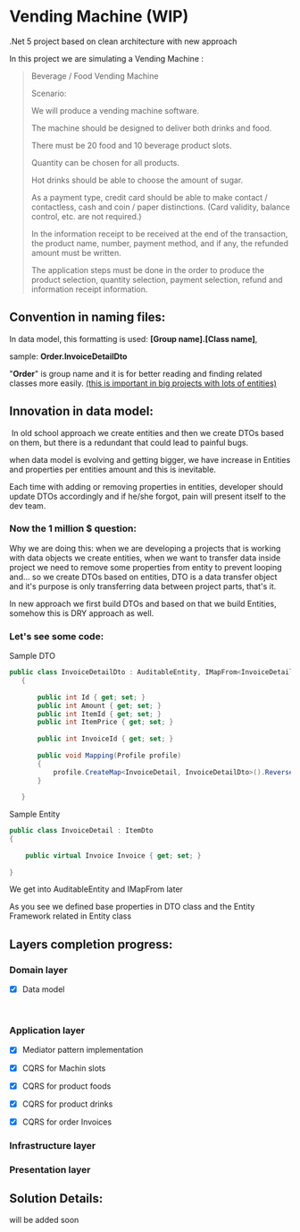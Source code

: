 # Vending Machine (WIP)
.Net 5 project based on clean architecture with new approach



In this project we are simulating a Vending Machine :

> Beverage / Food Vending Machine
>
> Scenario: 
>
> We will produce a vending machine software. 
>
> The machine should be designed to deliver both drinks and food. 
>
> There must be 20 food  and 10 beverage product slots. 
>
> Quantity can be chosen for all products. 
>
> Hot drinks should be able to choose the amount of sugar. 
>
> As a payment type, credit card should be able to make contact / contactless, cash and  coin / paper distinctions. (Card validity, balance control, etc. are not required.) 
>
> In the information receipt to be received at the end of the transaction, the product name,  number, payment method, and if any, the refunded amount must be written. 
>
> The application steps must be done in the order to produce the product selection, quantity  selection, payment selection, refund and information receipt information.



## Convention in naming files:

In data model, this formatting is used: **[Group name].[Class name]**, 

sample: **Order.InvoiceDetailDto**

"**Order**" is group name and it is for better reading and finding related classes more easily. <u>(this is important in big projects with lots of entities)</u>



## Innovation in data model:

​	In old school approach we create entities and then we create DTOs based on them, but there is a redundant that could lead to painful bugs.

when data model is evolving and getting bigger, we have increase in Entities and properties per entities amount and this is inevitable.

Each time with adding or removing properties in entities, developer should update DTOs accordingly and if he/she forgot, pain will present itself to the dev team.

### Now the 1 million $ question:

Why we are doing this: when we are developing a projects that is working with data objects we create entities, when we want to transfer data inside project we need to remove some properties from entity to prevent looping and... so we create DTOs based on entities, DTO is a data transfer object and it's purpose is only transferring data between project parts, that's it.

In new approach we first build DTOs and based on that we build Entities, somehow this is DRY approach as well.

### Let's see some code:

Sample DTO

```c#
public class InvoiceDetailDto : AuditableEntity, IMapFrom<InvoiceDetail>
   {
 
       public int Id { get; set; }
       public int Amount { get; set; }
       public int ItemId { get; set; }
       public int ItemPrice { get; set; }
 
       public int InvoiceId { get; set; }
 
       public void Mapping(Profile profile)
       {
           profile.CreateMap<InvoiceDetail, InvoiceDetailDto>().ReverseMap();
       }
 
   }
```

Sample Entity

```c#
public class InvoiceDetail : ItemDto
{
 
    public virtual Invoice Invoice { get; set; } 
 
}
```



We get into AuditableEntity and IMapFrom<InvoiceDetail> later

As you see we defined base properties in DTO class and the Entity Framework related in Entity class



## Layers completion progress:

### Domain layer

- [x] Data model

​	

### Application layer

- [x] Mediator pattern implementation
- [x] CQRS for Machin slots
- [x] CQRS for product foods
- [x] CQRS for product drinks
- [x] CQRS for order Invoices



### Infrastructure layer



### Presentation layer



## Solution Details:

will be added soon



